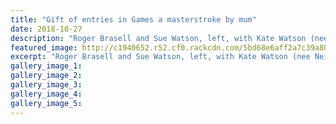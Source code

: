 ```yaml
---
title: "Gift of entries in Games a masterstroke by mum"
date: 2018-10-27
description: "Roger Brasell and Sue Watson, left, with Kate Watson (nee Neilson), Simon Watson (holding baby George Watson)..."
featured_image: http://c1940652.r52.cf0.rackcdn.com/5bd68e6aff2a7c39a800014f/Watson-family-in-mastergames-chron-27-oct-2018.jpg
excerpt: "Roger Brasell and Sue Watson, left, with Kate Watson (nee Neilson), Simon Watson (holding baby George Watson)..."
gallery_image_1: 
gallery_image_2: 
gallery_image_3: 
gallery_image_4: 
gallery_image_5: 
---
```

